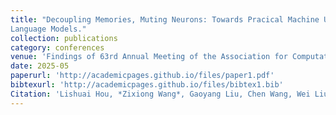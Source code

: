 ```yaml
---
title: "Decoupling Memories, Muting Neurons: Towards Pracical Machine Unlearning for Large
Language Models."
collection: publications
category: conferences
venue: 'Findings of 63rd Annual Meeting of the Association for Computational Linguistics (ACL Findings), Vienna, Austria.'
date: 2025-05
paperurl: 'http://academicpages.github.io/files/paper1.pdf'
bibtexurl: 'http://academicpages.github.io/files/bibtex1.bib'
Citation: 'Lishuai Hou, *Zixiong Wang*, Gaoyang Liu, Chen Wang, Wei Liu, Kai Peng.'
---
```


